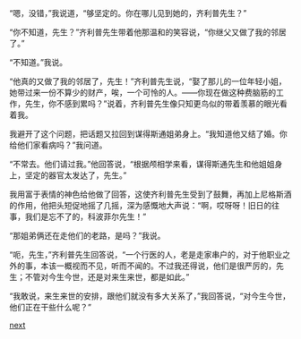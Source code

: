 
“嗯，没错，”我说道，“够坚定的。你在哪儿见到她的，齐利普先生？”

“你不知道，先生？”齐利普先生带着他那温和的笑容说，“你继父又做了我的邻居了。”

“不知道。”我说。

“他真的又做了我的邻居了，先生！”齐利普先生说，“娶了那儿的一位年轻小姐，她带过来一份不算少的财产，唉，一个可怜的人。——你现在做这种费脑筋的工作，先生，你不感到累吗？”说着，齐利普先生像只知更鸟似的带着羡慕的眼光看着我。

我避开了这个问题，把话题又拉回到谋得斯通姐弟身上。“我知道他又结了婚。你给他们家看病吗？”我问道。

“不常去。他们请过我。”他回答说，“根据颅相学来看，谋得斯通先生和他姐姐身上，坚定的器官太发达了，先生。”

我用富于表情的神色给他做了回答，这使齐利普先生受到了鼓舞，再加上尼格斯酒的作用，他把头短促地摇了几摇，深为感慨地大声说：“啊，哎呀呀！旧日的往事，我们是忘不了的，科波菲尔先生！”

“那姐弟俩还在走他们的老路，是吗？”我说。

“呃，先生，”齐利普先生回答说，“一个行医的人，老是走家串户的，对于他职业之外的事，本该一概视而不见，听而不闻的。不过我还得说，他们是很严厉的，先生；不管对今生今世，还是对来生来世，都是如此。”

“我敢说，来生来世的安排，跟他们就没有多大关系了，”我回答说，“对今生今世，他们正在干些什么呢？”

[next](page735.md)